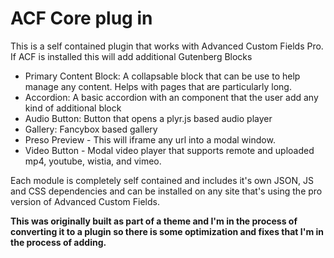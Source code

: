 # ACF Core plug in

This is a self contained plugin that works with Advanced Custom Fields Pro. If ACF is installed this will add additional Gutenberg Blocks

- Primary Content Block: A collapsable block that can be use to help manage any content. Helps with pages that are particularly long.
- Accordion: A basic accordion with an component that the user add any kind of additional block
- Audio Button: Button that opens a plyr.js based audio player
- Gallery: Fancybox based gallery
- Preso Preview - This will iframe any url into a modal window.
- Video Button - Modal video player that supports remote and uploaded mp4, youtube, wistia, and vimeo.

Each module is completely self contained and includes it's own JSON, JS and CSS dependencies and can be installed on any site that's using the pro version of Advanced Custom Fields.

**This was originally built as part of a theme and I'm in the process of converting it to a plugin so there is some optimization and fixes that I'm in the process of adding.**
